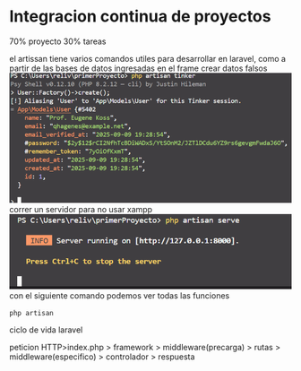 # Integracion continua de proyectos
70% proyecto
30% tareas



el artissan tiene varios comandos utiles para desarrollar en laravel, como a  partir de las bases de datos ingresadas en el frame crear datos falsos
![falsos](image.png)
correr un servidor para no usar xampp
![server](image-1.png)
con el siguiente comando podemos ver todas las funciones
``` laravel
php artisan
```

ciclo de vida laravel

peticion HTTP>index.php > framework > middleware(precarga) > rutas > middleware(especifico) > controlador > respuesta